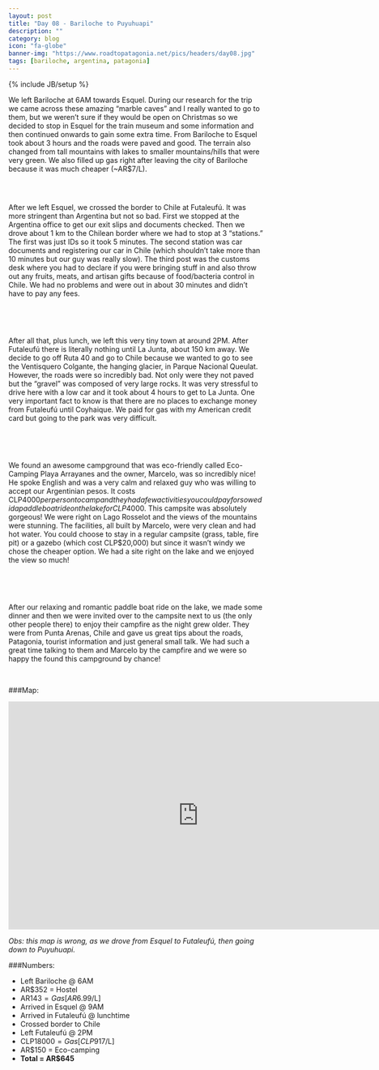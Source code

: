 ```yaml
---
layout: post
title: "Day 08 - Bariloche to Puyuhuapi"
description: ""
category: blog
icon: "fa-globe"
banner-img: "https://www.roadtopatagonia.net/pics/headers/day08.jpg"
tags: [bariloche, argentina, patagonia]
---
```

{% include JB/setup %}



We left Bariloche at 6AM towards Esquel. During our research for the trip we came across these amazing “marble caves” and I really wanted to go to them, but we weren’t sure if they would be open on Christmas so we decided to stop in Esquel for the train museum and some information and then continued onwards to gain some extra time. From Bariloche to Esquel took about 3 hours and the roads were paved and good. The terrain also changed from tall mountains with lakes to smaller mountains/hills that were very green. We also filled up gas right after leaving the city of Bariloche because it was much cheaper (~AR$7/L). 

<figure>
	<a class="fancybox" rel="one"  href="{{ site.pics.days }}/day08/pic01_o.jpg"><img src="{{ site.pics.days }}/day08/pic01.jpg" alt=""></a>
</figure>

<figure class="third">
	<a class="fancybox" rel="one" href="{{ site.pics.days }}/day08/pic02_o.jpg"><img src="{{ site.pics.days }}/day08/pic02_tb.jpg" alt=""></a>
	<a class="fancybox" rel="one" href="{{ site.pics.days }}/day08/pic03_o.jpg"><img src="{{ site.pics.days }}/day08/pic03_tb.jpg" alt=""></a>
	<a class="fancybox" rel="one" href="{{ site.pics.days }}/day08/pic04_o.jpg"><img src="{{ site.pics.days }}/day08/pic04_tb.jpg" alt=""></a>
</figure>


After we left Esquel, we crossed the border to Chile at Futaleufú. It was more stringent than Argentina but not so bad. First we stopped at the Argentina office to get our exit slips and documents checked. Then we drove about 1 km to the Chilean border where we had to stop at 3 “stations.” The first was just IDs so it took 5 minutes. The second station was car documents and registering our car in Chile (which shouldn’t take more than 10 minutes but our guy was really slow). The third post was the customs desk where you had to declare if you were bringing stuff in and also throw out any fruits, meats, and artisan gifts because of food/bacteria control in Chile. We had no problems and were out in about 30 minutes and didn’t have to pay any fees.

<figure class="third">
	<a class="fancybox" rel="two" href="{{ site.pics.days }}/day08/pic08_o.jpg"><img src="{{ site.pics.days }}/day08/pic08_tb.jpg" alt=""></a>
	<a class="fancybox" rel="two" href="{{ site.pics.days }}/day08/pic07_o.jpg"><img src="{{ site.pics.days }}/day08/pic07_tb.jpg" alt=""></a>
	<a class="fancybox" rel="two" href="{{ site.pics.days }}/day08/pic09_o.jpg"><img src="{{ site.pics.days }}/day08/pic09_tb.jpg" alt=""></a>
</figure>

<figure class="third">
	<a class="fancybox" rel="two" href="{{ site.pics.days }}/day08/pic10_o.jpg"><img src="{{ site.pics.days }}/day08/pic10_tb.jpg" alt=""></a>
	<a class="fancybox" rel="two" href="{{ site.pics.days }}/day08/pic11_o.jpg"><img src="{{ site.pics.days }}/day08/pic11_tb.jpg" alt=""></a>
	<a class="fancybox" rel="two" href="{{ site.pics.days }}/day08/pic12_o.jpg"><img src="{{ site.pics.days }}/day08/pic12_tb.jpg" alt=""></a>
</figure>

After all that, plus lunch, we left this very tiny town at around 2PM. After Futaleufú there is literally nothing until La Junta, about 150 km away. We decide to go off Ruta 40 and go to Chile because we wanted to go to see the Ventisquero Colgante, the hanging glacier, in Parque Nacional Queulat. However, the roads were so incredibly bad. Not only were they not paved but the “gravel” was composed of very large rocks. It was very stressful to drive here with a low car and it took about 4 hours to get to La Junta. One very important fact to know is that there are no places to exchange money from Futaleufú until Coyhaique. We paid for gas with my American credit card but going to the park was very difficult. 

<figure class="third">
	<a class="fancybox" rel="three" href="{{ site.pics.days }}/day08/pic13_o.jpg"><img src="{{ site.pics.days }}/day08/pic13_tb.jpg" alt=""></a>
	<a class="fancybox" rel="three" href="{{ site.pics.days }}/day08/pic14_o.jpg"><img src="{{ site.pics.days }}/day08/pic14_tb.jpg" alt=""></a>
	<a class="fancybox" rel="three" href="{{ site.pics.days }}/day08/pic15_o.jpg"><img src="{{ site.pics.days }}/day08/pic15_tb.jpg" alt=""></a>
</figure>

<figure class="third">
	<a class="fancybox" rel="three" href="{{ site.pics.days }}/day08/pic16_o.jpg"><img src="{{ site.pics.days }}/day08/pic16_tb.jpg" alt=""></a>
	<a class="fancybox" rel="three" href="{{ site.pics.days }}/day08/pic17_o.jpg"><img src="{{ site.pics.days }}/day08/pic17_tb.jpg" alt=""></a>
</figure>


We found an awesome campground that was eco-friendly called Eco-Camping Playa Arrayanes and the owner, Marcelo, was so incredibly nice! He spoke English and was a very calm and relaxed guy who was willing to accept our Argentinian pesos. It costs CLP$4000 per person to camp and they had a few activities you could pay for so we did a paddle boat ride on the lake for CLP$4000. This campsite was absolutely gorgeous! We were right on Lago Rosselot and the views of the mountains were stunning. The facilities, all built by Marcelo, were very clean and had hot water. You could choose to stay in a regular campsite (grass, table, fire pit) or a gazebo (which cost CLP$20,000) but since it wasn’t windy we chose the cheaper option. We had a site right on the lake and we enjoyed the view so much!

<figure class="third">
	<a class="fancybox" rel="four" href="{{ site.pics.days }}/day08/pic18_o.jpg"><img src="{{ site.pics.days }}/day08/pic18_tb.jpg" alt=""></a>
	<a class="fancybox" rel="four" href="{{ site.pics.days }}/day08/pic19_o.jpg"><img src="{{ site.pics.days }}/day08/pic19_tb.jpg" alt=""></a>
	<a class="fancybox" rel="four" href="{{ site.pics.days }}/day08/pic20_o.jpg"><img src="{{ site.pics.days }}/day08/pic20_tb.jpg" alt=""></a>
</figure>

<figure class="third">
	<a class="fancybox" rel="four" href="{{ site.pics.days }}/day08/pic21_o.jpg"><img src="{{ site.pics.days }}/day08/pic21_tb.jpg" alt=""></a>
	<a class="fancybox" rel="four" href="{{ site.pics.days }}/day08/pic22_o.jpg"><img src="{{ site.pics.days }}/day08/pic22_tb.jpg" alt=""></a>
	<a class="fancybox" rel="four" href="{{ site.pics.days }}/day08/pic23_o.jpg"><img src="{{ site.pics.days }}/day08/pic23_tb.jpg" alt=""></a>
</figure>


After our relaxing and romantic paddle boat ride on the lake, we made some dinner and then we were invited over to the campsite next to us (the only other people there) to enjoy their campfire as the night grew older. They were from Punta Arenas, Chile and gave us great tips about the roads, Patagonia, tourist information and just general small talk. We had such a great time talking to them and Marcelo by the campfire and we were so happy the found this campground by chance!

<figure class="third">
	<a class="fancybox" rel="five" href="{{ site.pics.days }}/day08/pic24_o.jpg"><img src="{{ site.pics.days }}/day08/pic24_tb.jpg" alt=""></a>
	<a class="fancybox" rel="five" href="{{ site.pics.days }}/day08/pic25_o.jpg"><img src="{{ site.pics.days }}/day08/pic25_tb.jpg" alt=""></a>
	<a class="fancybox" rel="five" href="{{ site.pics.days }}/day08/pic26_o.jpg"><img src="{{ site.pics.days }}/day08/pic26_tb.jpg" alt=""></a>
</figure>

###Map:

<iframe src="https://www.google.com/maps/embed?pb=!1m41!1m12!1m3!1d2972148.86155856!2d-73.69309918948841!3d-43.32495291985433!2m3!1f0!2f0!3f0!3m2!1i1024!2i768!4f13.1!4m26!1i0!3e0!4m5!1s0x961a7b1520c860e5%3A0x8210ae97cb7b9a65!2sSan+Carlos+de+Bariloche%2C+R%C3%ADo+Negro+Province%2C+Argentina!3m2!1d-41.1334722!2d-71.3102778!4m5!1s0x961dac39e7401099%3A0x7778716e39146c20!2sEsquel%2C+Chubut+Province%2C+Argentina!3m2!1d-42.9171389!2d-71.3218333!4m5!1s0x961e765652f4e2c9%3A0x68c917d5009905fd!2sFutaleuf%C3%BA%2C+Los+Lagos+Region%2C+Chile!3m2!1d-43.183299999999996!2d-71.8667!4m5!1s0xbdf2c4b80466519b%3A0xf5a3d2134d9d82c3!2sPuyuhuapi%2C+Coihaique%2C+Ays%C3%A9n%2C+Chile!3m2!1d-45.566715599999995!2d-72.0707486!5e0!3m2!1spt-BR!2s!4v1394997522141" width="750" height="450" frameborder="0" style="border:0">>&nbsp;</iframe>

*Obs: this map is wrong, as we drove from Esquel to Futaleufú, then going down to Puyuhuapi.*

###Numbers:

* Left Bariloche @ 6AM
* AR$352 = Hostel
* AR$143 = Gas [AR$6.99/L]
* Arrived in Esquel @ 9AM
* Arrived in Futaleufú @ lunchtime
* Crossed border to Chile
* Left Futaleufú @ 2PM
* CLP$18000 = Gas [CLP$917/L]
* AR$150 = Eco-camping
* **Total = AR$645**
